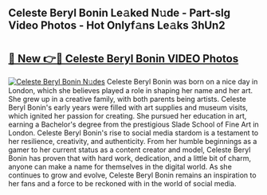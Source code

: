 ## Celeste Beryl Bonin Le𝚊ked N𝚞de - Part-slg Video Photos - Hot Onlyf𝚊ns Le𝚊ks 3hUn2

# <h2><a href="http://ab74238.deff.icu/?id=Celeste+Beryl+Bonin">🔗 New 👉🔴 Celeste Beryl Bonin VIDEO Photos</a></h2>

[![Celeste Beryl Bonin N𝚞des](https://i.imgur.com/rIISA9y.gif)](http://ab74238.deff.icu/?id=Celeste+Beryl+Bonin)
Celeste Beryl Bonin was born on a nice day in London, which she believes played a role in shaping her name and her art. She grew up in a creative family, with both parents being artists. Celeste Beryl Bonin's early years were filled with art supplies and museum visits, which ignited her passion for creating. She pursued her education in art, earning a Bachelor's degree from the prestigious Slade School of Fine Art in London. Celeste Beryl Bonin's rise to social media stardom is a testament to her resilience, creativity, and authenticity. From her humble beginnings as a gamer to her current status as a content creator and model, Celeste Beryl Bonin has proven that with hard work, dedication, and a little bit of charm, anyone can make a name for themselves in the digital world. As she continues to grow and evolve, Celeste Beryl Bonin remains an inspiration to her fans and a force to be reckoned with in the world of social media.
